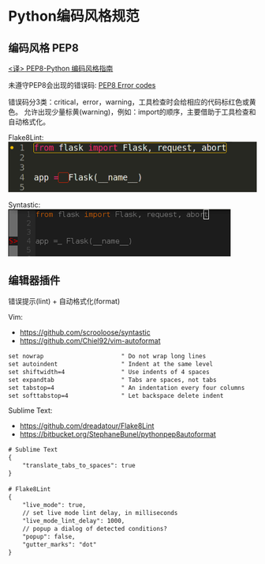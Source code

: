 # Python编码风格规范

## 编码风格 PEP8

[<译> PEP8-Python 编码风格指南](http://damnever.github.io/2015/04/24/PEP8-style-guide-for-python-code/)

未遵守PEP8会出现的错误码: [PEP8 Error codes](http://pep8.readthedocs.io/en/release-1.7.x/intro.html#error-codes)

错误码分3类：critical，error，warning，工具检查时会给相应的代码标红色或黄色。
允许出现少量标黄(warning)，例如：import的顺序，主要借助于工具检查和自动格式化。

Flake8Lint:
![Flake8Lint](flake8lint.png)

Syntastic:
![Syntastic](syntastic.png)

## 编辑器插件

错误提示(lint) + 自动格式化(format)

Vim: 

- https://github.com/scrooloose/syntastic
- https://github.com/Chiel92/vim-autoformat

```
set nowrap                      " Do not wrap long lines
set autoindent                  " Indent at the same level
set shiftwidth=4                " Use indents of 4 spaces
set expandtab                   " Tabs are spaces, not tabs
set tabstop=4                   " An indentation every four columns
set softtabstop=4               " Let backspace delete indent
```

Sublime Text:

- https://github.com/dreadatour/Flake8Lint
- https://bitbucket.org/StephaneBunel/pythonpep8autoformat

```
# Sublime Text
{
    "translate_tabs_to_spaces": true
}

# Flake8Lint
{
    "live_mode": true,
    // set live mode lint delay, in milliseconds
    "live_mode_lint_delay": 1000,
    // popup a dialog of detected conditions?
    "popup": false,
    "gutter_marks": "dot"
}
```